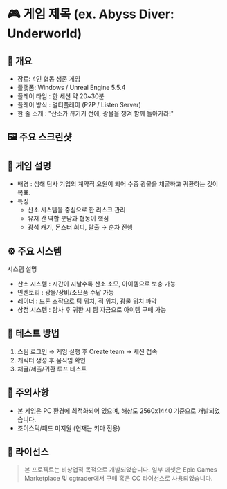 # 🎮 게임 제목 (ex. Abyss Diver: Underworld)

## 📌 개요
- 장르: 4인 협동 생존 게임
- 플랫폼: Windows / Unreal Engine 5.5.4
- 플레이 타임 : 한 세션 약 20~30분
- 플레이 방식 : 멀티플레이 (P2P / Listen Server)
- 한 줄 소개 : "산소가 끊기기 전에, 광물을 챙겨 함께 돌아가라!"

## 🖼️ 주요 스크린샷
> 

## 🧠 게임 설명
- 배경 : 심해 탐사 기업의 계약직 요원이 되어 수중 광물을 채굴하고 귀환하는 것이 목표.
- 특징
  - 산소 시스템을 중심으로 한 리스크 관리
  - 유저 간 역할 분담과 협동이 핵심
  - 광석 캐기, 몬스터 회피, 탈출 → 순차 진행

## ⚙️ 주요 시스템
시스템 설명

- 산소 시스템 : 시간이 지날수록 산소 소모, 아이템으로 보충 가능
- 인벤토리 : 광물/장비/소모품 수납 가능
- 레이더 : 드론 조작으로 팀 위치, 적 위치, 광물 위치 파악
- 상점 시스템 : 탐사 후 귀환 시 팀 자금으로 아이템 구매 가능

## 🧪 테스트 방법
1. 스팀 로그인 → 게임 실행 후 Create team → 세션 접속
2. 캐릭터 생성 후 움직임 확인
3. 채굴/제출/귀환 루프 테스트

## 🔖 주의사항
- 본 게임은 PC 환경에 최적화되어 있으며, 해상도 2560x1440 기준으로 개발되었습니다.
- 조이스틱/패드 미지원 (현재는 키마 전용)

## 📄 라이선스
> 본 프로젝트는 비상업적 목적으로 개발되었습니다.
> 일부 에셋은 Epic Games Marketplace 및 cgtrader에서 구매 혹은 CC 라이선스로 사용되었습니다.
